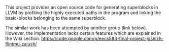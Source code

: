 This project provides an open source code for generating superblocks in LLVM by profiling the highly executed paths in the program and linking the basic-blocks belonging to the same superblock.

The similar work has been attempted by another group (link below). However, the implementation lacks certain features which are explained in the Wiki section.
https://code.google.com/p/eecs583-final-project-joshlzh-flintmu-zajush/